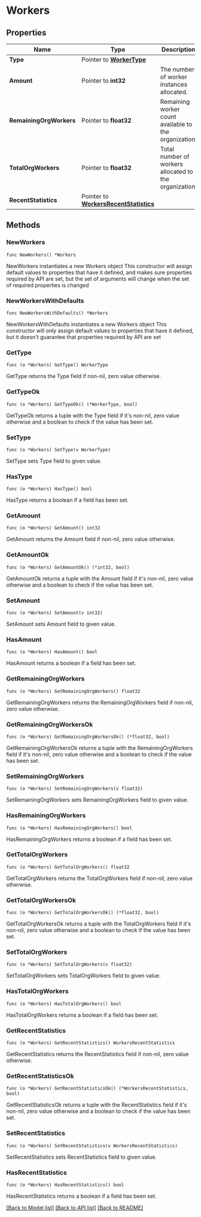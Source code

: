 # Workers

## Properties

Name | Type | Description | Notes
------------ | ------------- | ------------- | -------------
**Type** | Pointer to [**WorkerType**](WorkerType.md) |  | [optional] 
**Amount** | Pointer to **int32** | The number of worker instances allocated. | [optional] 
**RemainingOrgWorkers** | Pointer to **float32** | Remaining worker count available to the organization. | [optional] 
**TotalOrgWorkers** | Pointer to **float32** | Total number of workers allocated to the organization. | [optional] 
**RecentStatistics** | Pointer to [**WorkersRecentStatistics**](WorkersRecentStatistics.md) |  | [optional] 

## Methods

### NewWorkers

`func NewWorkers() *Workers`

NewWorkers instantiates a new Workers object
This constructor will assign default values to properties that have it defined,
and makes sure properties required by API are set, but the set of arguments
will change when the set of required properties is changed

### NewWorkersWithDefaults

`func NewWorkersWithDefaults() *Workers`

NewWorkersWithDefaults instantiates a new Workers object
This constructor will only assign default values to properties that have it defined,
but it doesn't guarantee that properties required by API are set

### GetType

`func (o *Workers) GetType() WorkerType`

GetType returns the Type field if non-nil, zero value otherwise.

### GetTypeOk

`func (o *Workers) GetTypeOk() (*WorkerType, bool)`

GetTypeOk returns a tuple with the Type field if it's non-nil, zero value otherwise
and a boolean to check if the value has been set.

### SetType

`func (o *Workers) SetType(v WorkerType)`

SetType sets Type field to given value.

### HasType

`func (o *Workers) HasType() bool`

HasType returns a boolean if a field has been set.

### GetAmount

`func (o *Workers) GetAmount() int32`

GetAmount returns the Amount field if non-nil, zero value otherwise.

### GetAmountOk

`func (o *Workers) GetAmountOk() (*int32, bool)`

GetAmountOk returns a tuple with the Amount field if it's non-nil, zero value otherwise
and a boolean to check if the value has been set.

### SetAmount

`func (o *Workers) SetAmount(v int32)`

SetAmount sets Amount field to given value.

### HasAmount

`func (o *Workers) HasAmount() bool`

HasAmount returns a boolean if a field has been set.

### GetRemainingOrgWorkers

`func (o *Workers) GetRemainingOrgWorkers() float32`

GetRemainingOrgWorkers returns the RemainingOrgWorkers field if non-nil, zero value otherwise.

### GetRemainingOrgWorkersOk

`func (o *Workers) GetRemainingOrgWorkersOk() (*float32, bool)`

GetRemainingOrgWorkersOk returns a tuple with the RemainingOrgWorkers field if it's non-nil, zero value otherwise
and a boolean to check if the value has been set.

### SetRemainingOrgWorkers

`func (o *Workers) SetRemainingOrgWorkers(v float32)`

SetRemainingOrgWorkers sets RemainingOrgWorkers field to given value.

### HasRemainingOrgWorkers

`func (o *Workers) HasRemainingOrgWorkers() bool`

HasRemainingOrgWorkers returns a boolean if a field has been set.

### GetTotalOrgWorkers

`func (o *Workers) GetTotalOrgWorkers() float32`

GetTotalOrgWorkers returns the TotalOrgWorkers field if non-nil, zero value otherwise.

### GetTotalOrgWorkersOk

`func (o *Workers) GetTotalOrgWorkersOk() (*float32, bool)`

GetTotalOrgWorkersOk returns a tuple with the TotalOrgWorkers field if it's non-nil, zero value otherwise
and a boolean to check if the value has been set.

### SetTotalOrgWorkers

`func (o *Workers) SetTotalOrgWorkers(v float32)`

SetTotalOrgWorkers sets TotalOrgWorkers field to given value.

### HasTotalOrgWorkers

`func (o *Workers) HasTotalOrgWorkers() bool`

HasTotalOrgWorkers returns a boolean if a field has been set.

### GetRecentStatistics

`func (o *Workers) GetRecentStatistics() WorkersRecentStatistics`

GetRecentStatistics returns the RecentStatistics field if non-nil, zero value otherwise.

### GetRecentStatisticsOk

`func (o *Workers) GetRecentStatisticsOk() (*WorkersRecentStatistics, bool)`

GetRecentStatisticsOk returns a tuple with the RecentStatistics field if it's non-nil, zero value otherwise
and a boolean to check if the value has been set.

### SetRecentStatistics

`func (o *Workers) SetRecentStatistics(v WorkersRecentStatistics)`

SetRecentStatistics sets RecentStatistics field to given value.

### HasRecentStatistics

`func (o *Workers) HasRecentStatistics() bool`

HasRecentStatistics returns a boolean if a field has been set.


[[Back to Model list]](../README.md#documentation-for-models) [[Back to API list]](../README.md#documentation-for-api-endpoints) [[Back to README]](../README.md)


